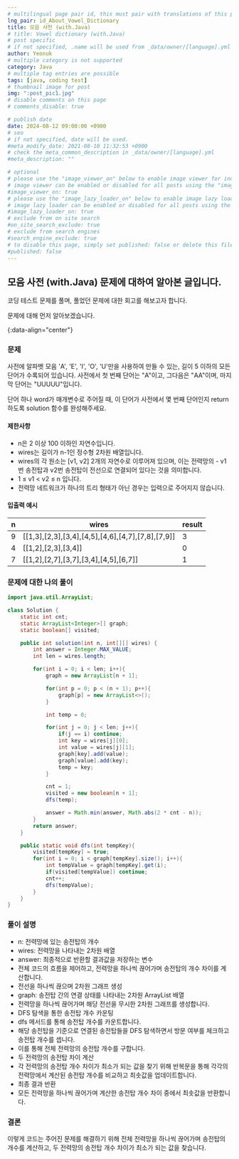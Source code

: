 ```yaml
---
# multilingual page pair id, this must pair with translations of this page. (This name must be unique)
lng_pair: id_About_Vowel_Dictionary
title: 모음 사전 (with.Java)
# title: Vowel dictionary (with.Java)
# post specific
# if not specified, .name will be used from _data/owner/[language].yml
author: Yeonuk
# multiple category is not supported
category: Java
# multiple tag entries are possible
tags: [java, coding test]
# thumbnail image for post
img: ":post_pic1.jpg"
# disable comments on this page
# comments_disable: true

# publish date
date: 2024-08-12 09:00:00 +0900
# seo
# if not specified, date will be used.
#meta_modify_date: 2021-08-10 11:32:53 +0900
# check the meta_common_description in _data/owner/[language].yml
#meta_description: ""

# optional
# please use the "image_viewer_on" below to enable image viewer for individual pages or posts (_posts/ or [language]/_posts folders).
# image viewer can be enabled or disabled for all posts using the "image_viewer_posts: true" setting in _data/conf/main.yml.
#image_viewer_on: true
# please use the "image_lazy_loader_on" below to enable image lazy loader for individual pages or posts (_posts/ or [language]/_posts folders).
# image lazy loader can be enabled or disabled for all posts using the "image_lazy_loader_posts: true" setting in _data/conf/main.yml.
#image_lazy_loader_on: true
# exclude from on site search
#on_site_search_exclude: true
# exclude from search engines
#search_engine_exclude: true
# to disable this page, simply set published: false or delete this file
#published: false
---
```


<!-- outline-start -->

## 모음 사전 (with.Java) 문제에 대하여 알아본 글입니다.

코딩 테스트 문제를 풀며, 풀었던 문제에 대한 회고를 해보고자 합니다.

문제에 대해 먼저 알아보겠습니다.

{:data-align="center"}

<!-- outline-end -->

### 문제

사전에 알파벳 모음 'A', 'E', 'I', 'O', 'U'만을 사용하여 만들 수 있는, 길이 5 이하의 모든 단어가 수록되어 있습니다. 사전에서 첫 번째 단어는 "A"이고, 그다음은 "AA"이며, 마지막 단어는 "UUUUU"입니다.

단어 하나 word가 매개변수로 주어질 때, 이 단어가 사전에서 몇 번째 단어인지 return 하도록 solution 함수를 완성해주세요.

#### 제한사항

- n은 2 이상 100 이하인 자연수입니다.
- wires는 길이가 n-1인 정수형 2차원 배열입니다.
- wires의 각 원소는 [v1, v2] 2개의 자연수로 이루어져 있으며, 이는 전력망의 - v1번 송전탑과 v2번 송전탑이 전선으로 연결되어 있다는 것을 의미합니다.
- 1 ≤ v1 < v2 ≤ n 입니다.
- 전력망 네트워크가 하나의 트리 형태가 아닌 경우는 입력으로 주어지지 않습니다.

#### 입출력 예시

| n   | wires                                             | result |
| --- | ------------------------------------------------- | ------ |
| 9   | [[1,3],[2,3],[3,4],[4,5],[4,6],[4,7],[7,8],[7,9]] | 3      |
| 4   | [[1,2],[2,3],[3,4]]                               | 0      |
| 7   | [[1,2],[2,7],[3,7],[3,4],[4,5],[6,7]]             | 1      |

### 문제에 대한 나의 풀이

```java
import java.util.ArrayList;

class Solution {
    static int cnt;
    static ArrayList<Integer>[] graph;
    static boolean[] visited;

    public int solution(int n, int[][] wires) {
        int answer = Integer.MAX_VALUE;
        int len = wires.length;

        for(int i = 0; i < len; i++){
            graph = new ArrayList[n + 1];

            for(int p = 0; p < (n + 1); p++){
                graph[p] = new ArrayList<>();
            }

            int temp = 0;

            for(int j = 0; j < len; j++){
                if(j == i) continue;
                int key = wires[j][0];
                int value = wires[j][1];
                graph[key].add(value);
                graph[value].add(key);
                temp = key;
            }

            cnt = 1;
            visited = new boolean[n + 1];
            dfs(temp);

            answer = Math.min(answer, Math.abs(2 * cnt - n));
        }
        return answer;
    }

    public static void dfs(int tempKey){
        visited[tempKey] = true;
        for(int i = 0; i < graph[tempKey].size(); i++){
            int tempValue = graph[tempKey].get(i);
            if(visited[tempValue]) continue;
            cnt++;
            dfs(tempValue);
        }
    }
}
```

### 풀이 설명

- n: 전력망에 있는 송전탑의 개수
- wires: 전력망을 나타내는 2차원 배열
- answer: 최종적으로 반환할 결과값을 저장하는 변수
- 전체 코드의 흐름을 제어하고, 전력망을 하나씩 끊어가며 송전탑의 개수 차이를 계산합니다.
- 전선을 하나씩 끊으며 2차원 그래프 생성
- graph: 송전탑 간의 연결 상태를 나타내는 2차원 ArrayList 배열
- 전력망을 하나씩 끊어가며 해당 전선을 무시한 2차원 그래프를 생성합니다.
- DFS 탐색을 통한 송전탑 개수 카운팅
- dfs 메서드를 통해 송전탑 개수를 카운트합니다.
- 해당 송전탑을 기준으로 연결된 송전탑들을 DFS 탐색하면서 방문 여부를 체크하고 송전탑 개수를 셉니다.
- 이를 통해 전체 전력망의 송전탑 개수를 구합니다.
- 두 전력망의 송전탑 차이 계산
- 각 전력망의 송전탑 개수 차이가 최소가 되는 값을 찾기 위해 반복문을 통해 각각의 전력망에서 계산된 송전탑 개수를 비교하고 최솟값을 업데이트합니다.
- 최종 결과 반환
- 모든 전력망을 하나씩 끊어가며 계산한 송전탑 개수 차이 중에서 최솟값을 반환합니다.

### 결론

이렇게 코드는 주어진 문제를 해결하기 위해 전체 전력망을 하나씩 끊어가며 송전탑의 개수를 계산하고, 두 전력망의 송전탑 개수 차이가 최소가 되는 값을 찾습니다.
